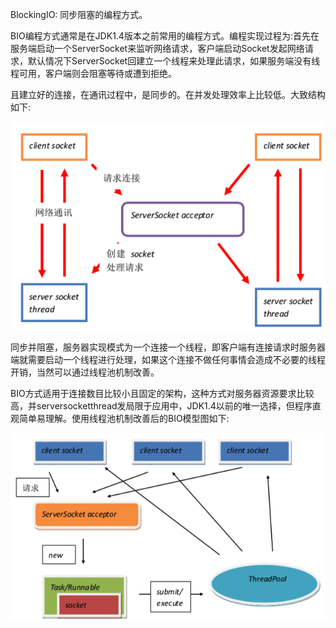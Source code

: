 BlockingIO: 同步阻塞的编程方式。 

BIO编程方式通常是在JDK1.4版本之前常用的编程方式。编程实现过程为:首先在服务端启动一个ServerSocket来监听网络请求，客户端启动Socket发起网络请求，默认情况下ServerSocket回建立一个线程来处理此请求，如果服务端没有线程可用，客户端则会阻塞等待或遭到拒绝。

且建立好的连接，在通讯过程中，是同步的。在并发处理效率上比较低。大致结构如下:

![](/pic/WX20190524-165001.png)

同步并阻塞，服务器实现模式为一个连接一个线程，即客户端有连接请求时服务器端就需要启动一个线程进行处理，如果这个连接不做任何事情会造成不必要的线程开销，当然可以通过线程池机制改善。

BIO方式适用于连接数目比较小且固定的架构，这种方式对服务器资源要求比较高，并serversocketthread发局限于应用中，JDK1.4以前的唯一选择，但程序直观简单易理解。使用线程池机制改善后的BIO模型图如下:

![](/pic/WX20190524-170638.png)